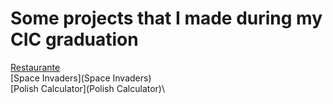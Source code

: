 # Some projects that I made during my CIC graduation

[Restaurante](Restaurante)\
[Space Invaders](Space Invaders)\
[Polish Calculator](Polish Calculator)\


